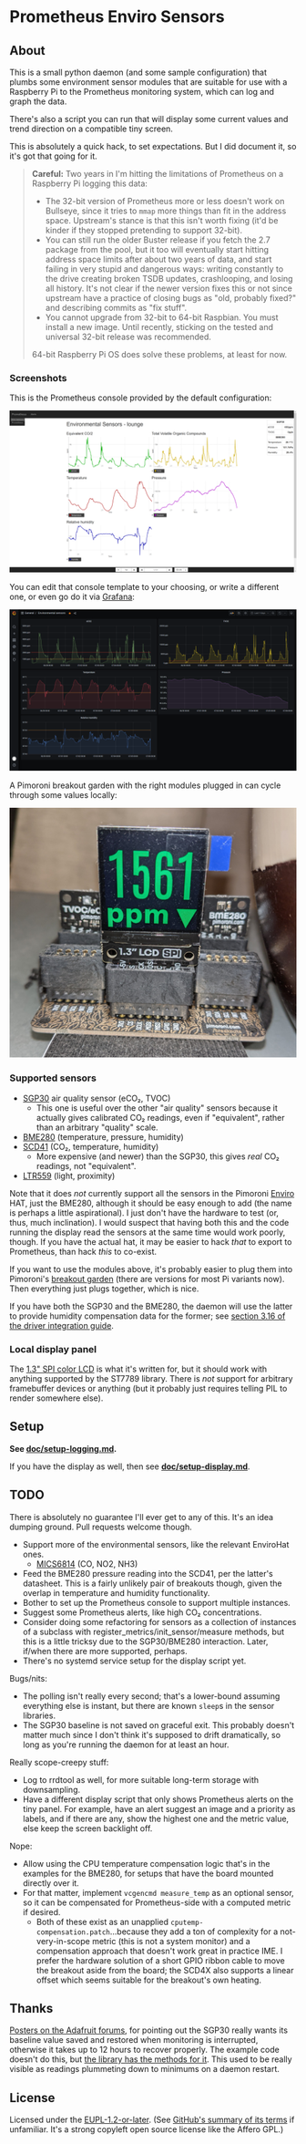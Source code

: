 # Prometheus Enviro Sensors

## About

This is a small python daemon (and some sample configuration) that plumbs some environment sensor modules that are suitable for use with a Raspberry Pi to the Prometheus monitoring system, which can log and graph the data.

There's also a script you can run that will display some current values and trend direction on a compatible tiny screen.

This is absolutely a quick hack, to set expectations. But I did document it, so it's got that going for it.

> **Careful:** Two years in I'm hitting the limitations of Prometheus on a Raspberry Pi logging this data:
>
> - The 32-bit version of Prometheus more or less doesn't work on Bullseye, since it tries to `mmap` more things than fit in the address space. Upstream's stance is that this isn't worth fixing (it'd be kinder if they stopped pretending to support 32-bit).
> - You can still run the older Buster release if you fetch the 2.7 package from the pool, but it too will eventually start hitting address space limits after about two years of data, and start failing in very stupid and dangerous ways: writing constantly to the drive creating broken TSDB updates, crashlooping, and losing all history. It's not clear if the newer version fixes this or not since upstream have a practice of closing bugs as "old, probably fixed?" and describing commits as "fix stuff".
> - You cannot upgrade from 32-bit to 64-bit Raspbian. You must install a new image. Until recently, sticking on the tested and universal 32-bit release was recommended.
>
> 64-bit Raspberry Pi OS does solve these problems, at least for now.

### Screenshots

This is the Prometheus console provided by the default configuration:

![Screenshot of sensor graphs](console-screenshot.png)

You can edit that console template to your choosing, or write a different one, or even go do it via [Grafana](https://prometheus.io/docs/visualization/grafana/):

![Screenshot of sensor graphs via Grafana](grafana.png)

A Pimoroni breakout garden with the right modules plugged in can cycle through some values locally:

![Photo of (very dusty) ST7789 LCD showing high but falling CO₂](spi-lcd-co2.jpg)

### Supported sensors

- [SGP30](https://shop.pimoroni.com/products/sgp30-air-quality-sensor-breakout) air quality sensor (eCO₂, TVOC)
  - This one is useful over the other "air quality" sensors because it actually gives calibrated CO₂ readings, even if "equivalent", rather than an arbitrary "quality" scale.
- [BME280](https://shop.pimoroni.com/products/bme280-breakout) (temperature, pressure, humidity)
- [SCD41](https://shop.pimoroni.com/products/scd41-co2-sensor-breakout) (CO₂, temperature, humidity)
  - More expensive (and newer) than the SGP30, this gives *real* CO₂ readings, not "equivalent".
- [LTR559](https://shop.pimoroni.com/products/ltr-559-light-proximity-sensor-breakout) (light, proximity)

Note that it does *not* currently support all the sensors in the Pimoroni [Enviro](https://shop.pimoroni.com/products/enviro) HAT, just the BME280, although it should be easy enough to add (the name is perhaps a little aspirational). I just don't have the hardware to test (or, thus, much inclination). I would suspect that having both this and the code running the display read the sensors at the same time would work poorly, though. If you have the actual hat, it may be easier to hack *that* to export to Prometheus, than hack *this* to co-exist.

If you want to use the modules above, it's probably easier to plug them into Pimoroni's [breakout garden](https://shop.pimoroni.com/products/breakout-garden-hat-i2c-spi) (there are versions for most Pi variants now). Then everything just plugs together, which is nice.

If you have both the SGP30 and the BME280, the daemon will use the latter to provide humidity compensation data for the former; see [section 3.16 of the driver integration guide](https://www.sensirion.com/fileadmin/user_upload/customers/sensirion/Dokumente/9_Gas_Sensors/Sensirion_Gas_Sensors_SGP30_Driver-Integration-Guide_SW_I2C.pdf).

### Local display panel

The [1.3" SPI color LCD](https://shop.pimoroni.com/products/1-3-spi-colour-lcd-240x240-breakout) is what it's written for, but it should work with anything supported by the ST7789 library. There is *not* support for arbitrary framebuffer devices or anything (but it probably just requires telling PIL to render somewhere else).

## Setup

**See [doc/setup-logging.md](doc/setup-logging.md).**

If you have the display as well, then see **[doc/setup-display.md](doc/setup-display.md)**.

## TODO

There is absolutely no guarantee I'll ever get to any of this. It's an idea dumping ground. Pull requests welcome though.

- Support more of the environmental sensors, like the relevant EnviroHat ones.
  - [MICS6814](https://shop.pimoroni.com/products/mics6814-gas-sensor-breakout) (CO, NO2, NH3)
- Feed the BME280 pressure reading into the SCD41, per the latter's datasheet. This is a fairly unlikely pair of breakouts though, given the overlap in temperature and humidity functionality.
- Bother to set up the Prometheus console to support multiple instances.
- Suggest some Prometheus alerts, like high CO₂ concentrations.
- Consider doing some refactoring for sensors as a collection of instances of a subclass with register_metrics/init_sensor/measure methods, but this is a little tricksy due to the SGP30/BME280 interaction. Later, if/when there are more supported, perhaps.
- There's no systemd service setup for the display script yet.

Bugs/nits:

- The polling isn't really every second; that's a lower-bound assuming everything else is instant, but there are known `sleep`s in the sensor libraries.
- The SGP30 baseline is not saved on graceful exit. This probably doesn't matter much since I don't think it's supposed to drift dramatically, so long as you're running the daemon for at least an hour.

Really scope-creepy stuff:

- Log to rrdtool as well, for more suitable long-term storage with downsampling.
- Have a different display script that only shows Prometheus alerts on the tiny panel. For example, have an alert suggest an image and a priority as labels, and if there are any, show the highest one and the metric value, else keep the screen backlight off.

Nope:

- Allow using the CPU temperature compensation logic that's in the examples for the BME280, for setups that have the board mounted directly over it.
- For that matter, implement `vcgencmd measure_temp` as an optional sensor, so it can be compensated for Prometheus-side with a computed metric if desired.
   - Both of these exist as an unapplied `cputemp-compensation.patch`...because they add a ton of complexity for a not-very-in-scope metric (this is not a system monitor) and a compensation approach that doesn't work great in practice IME. I prefer the hardware solution of a short GPIO ribbon cable to move the breakout aside from the board; the SCD4X also supports a linear offset which seems suitable for the breakout's own heating.

## Thanks

[Posters on the Adafruit forums](https://forums.adafruit.com/viewtopic.php?f=19&t=133097#p661509), for pointing out the SGP30 really wants its baseline value saved and restored when monitoring is interrupted, otherwise it takes up to 12 hours to recover properly. The example code doesn't do this, but [the library has the methods for it](https://github.com/pimoroni/sgp30-python/blob/master/library/sgp30/__init__.py#L165). This used to be really visible as readings plummeting down to minimums on a daemon restart.

## License

Licensed under the [EUPL-1.2-or-later](https://joinup.ec.europa.eu/collection/eupl/eupl-text-eupl-12).
(See [GitHub's summary of its terms](https://choosealicense.com/licenses/eupl-1.2/) if unfamiliar. It's a strong copyleft open source license like the Affero GPL.)
